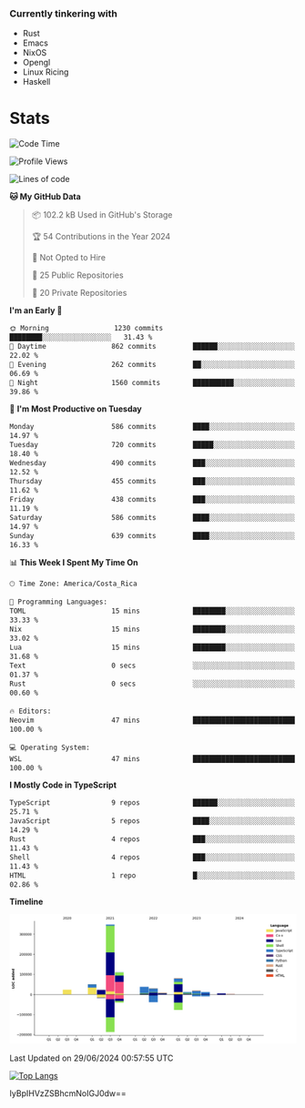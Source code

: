 ### Currently tinkering with
 - Rust
 - Emacs
 - NixOS
 - Opengl
 - Linux Ricing
 - Haskell

# Stats
<!--START_SECTION:waka-->
![Code Time](http://img.shields.io/badge/Code%20Time-901%20hrs%2024%20mins-blue)

![Profile Views](http://img.shields.io/badge/Profile%20Views-0-blue)

![Lines of code](https://img.shields.io/badge/From%20Hello%20World%20I%27ve%20Written-757.5%20thousand%20lines%20of%20code-blue)

**🐱 My GitHub Data** 

> 📦 102.2 kB Used in GitHub's Storage 
 > 
> 🏆 54 Contributions in the Year 2024
 > 
> 🚫 Not Opted to Hire
 > 
> 📜 25 Public Repositories 
 > 
> 🔑 20 Private Repositories 
 > 
**I'm an Early 🐤** 

```text
🌞 Morning                1230 commits        ████████░░░░░░░░░░░░░░░░░   31.43 % 
🌆 Daytime                862 commits         ██████░░░░░░░░░░░░░░░░░░░   22.02 % 
🌃 Evening                262 commits         ██░░░░░░░░░░░░░░░░░░░░░░░   06.69 % 
🌙 Night                  1560 commits        ██████████░░░░░░░░░░░░░░░   39.86 % 
```
📅 **I'm Most Productive on Tuesday** 

```text
Monday                   586 commits         ████░░░░░░░░░░░░░░░░░░░░░   14.97 % 
Tuesday                  720 commits         █████░░░░░░░░░░░░░░░░░░░░   18.40 % 
Wednesday                490 commits         ███░░░░░░░░░░░░░░░░░░░░░░   12.52 % 
Thursday                 455 commits         ███░░░░░░░░░░░░░░░░░░░░░░   11.62 % 
Friday                   438 commits         ███░░░░░░░░░░░░░░░░░░░░░░   11.19 % 
Saturday                 586 commits         ████░░░░░░░░░░░░░░░░░░░░░   14.97 % 
Sunday                   639 commits         ████░░░░░░░░░░░░░░░░░░░░░   16.33 % 
```


📊 **This Week I Spent My Time On** 

```text
🕑︎ Time Zone: America/Costa_Rica

💬 Programming Languages: 
TOML                     15 mins             ████████░░░░░░░░░░░░░░░░░   33.33 % 
Nix                      15 mins             ████████░░░░░░░░░░░░░░░░░   33.02 % 
Lua                      15 mins             ████████░░░░░░░░░░░░░░░░░   31.68 % 
Text                     0 secs              ░░░░░░░░░░░░░░░░░░░░░░░░░   01.37 % 
Rust                     0 secs              ░░░░░░░░░░░░░░░░░░░░░░░░░   00.60 % 

🔥 Editors: 
Neovim                   47 mins             █████████████████████████   100.00 % 

💻 Operating System: 
WSL                      47 mins             █████████████████████████   100.00 % 
```

**I Mostly Code in TypeScript** 

```text
TypeScript               9 repos             ██████░░░░░░░░░░░░░░░░░░░   25.71 % 
JavaScript               5 repos             ████░░░░░░░░░░░░░░░░░░░░░   14.29 % 
Rust                     4 repos             ███░░░░░░░░░░░░░░░░░░░░░░   11.43 % 
Shell                    4 repos             ███░░░░░░░░░░░░░░░░░░░░░░   11.43 % 
HTML                     1 repo              █░░░░░░░░░░░░░░░░░░░░░░░░   02.86 % 
```



**Timeline**

![Lines of Code chart](https://raw.githubusercontent.com/PandeCode/PandeCode/main/assets/bar_graph.png)


 Last Updated on 29/06/2024 00:57:55 UTC
<!--END_SECTION:waka-->
<!-- 
[![PandeCode's GitHub stats](https://github-readme-stats.vercel.app/api?username=PandeCode&theme=dracula&hide_border=true&show_icons=true)](https://github.com/anuraghazra/github-readme-stats)
-->
[![Top Langs](https://github-readme-stats.vercel.app/api/top-langs/?username=PandeCode&layout=compact&theme=dracula&hide_border=true)](https://github.com/anuraghazra/github-readme-stats)

IyBpIHVzZSBhcmNoIGJ0dw==
